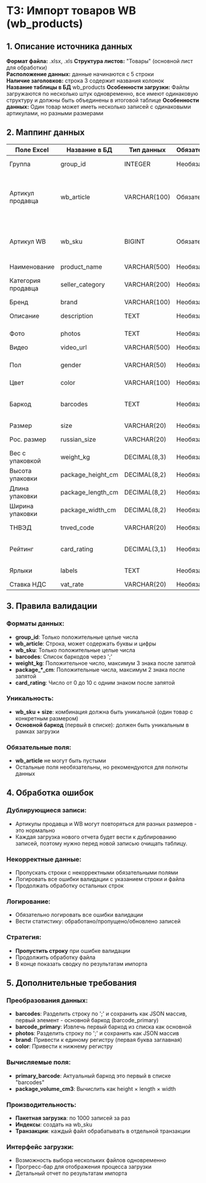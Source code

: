 # ТЗ: Импорт товаров WB (wb_products)

## 1. Описание источника данных

**Формат файла:** .xlsx, .xls
**Структура листов:** "Товары" (основной лист для обработки)  
**Расположение данных:** данные начинаются с 5 строки  
**Наличие заголовков:** строка 3 содержит названия колонок  
**Название таблицы в БД** wb_products
**Особенности загрузки:** Файлы загружаются по несколько штук одновременно, все имеют одинаковую структуру и должны быть объединены в итоговой таблице
**Особенности данных:** Один товар может иметь несколько записей с одинаковыми артикулами, но разными размерами

## 2. Маппинг данных

| Поле Excel | Название в БД | Тип данных | Обязательность | Описание |
|------------|---------------|------------|----------------|----------|
| Группа | group_id | INTEGER | Необязательно | Идентификатор группы товара |
| Артикул продавца | wb_article | VARCHAR(100) | Обязательно | Артикул продавца (может повторяться для разных размеров) |
| Артикул WB | wb_sku | BIGINT | Обязательно | Идентификатор WB (может повторяться для разных размеров) |
| Наименование | product_name | VARCHAR(500) | Необязательно | Название товара |
| Категория продавца | seller_category | VARCHAR(200) | Необязательно | Категория товара у продавца |
| Бренд | brand | VARCHAR(100) | Необязательно | Бренд товара |
| Описание | description | TEXT | Необязательно | Описание товара |
| Фото | photos | TEXT | Необязательно | Ссылки на фото через ';' |
| Видео | video_url | VARCHAR(500) | Необязательно | Ссылка на видео |
| Пол | gender | VARCHAR(50) | Необязательно | Пол (Мальчики/Девочки/Унисекс) |
| Цвет | color | VARCHAR(100) | Необязательно | Цвет товара |
| Баркод | barcodes | TEXT | Необязательно | Список баркодов через ';' (первый - основной) |
| Размер | size | VARCHAR(20) | Необязательно | Размер товара |
| Рос. размер | russian_size | VARCHAR(20) | Необязательно | Российский размер |
| Вес с упаковкой | weight_kg | DECIMAL(8,3) | Необязательно | Вес в килограммах |
| Высота упаковки | package_height_cm | DECIMAL(8,2) | Необязательно | Высота в сантиметрах |
| Длина упаковки | package_length_cm | DECIMAL(8,2) | Необязательно | Длина в сантиметрах |
| Ширина упаковки | package_width_cm | DECIMAL(8,2) | Необязательно | Ширина в сантиметрах |
| ТНВЭД | tnved_code | VARCHAR(20) | Необязательно | Код товарной номенклатуры |
| Рейтинг | card_rating | DECIMAL(3,1) | Необязательно | Рейтинг заполненности характеристик |
| Ярлыки | labels | TEXT | Необязательно | Дополнительные ярлыки |
| Ставка НДС | vat_rate | VARCHAR(20) | Необязательно | Ставка НДС |

## 3. Правила валидации

### Форматы данных:
- **group_id**: Только положительные целые числа
- **wb_article**: Строка, может содержать буквы и цифры
- **wb_sku**: Только положительные целые числа
- **barcodes**: Список баркодов через ';'
- **weight_kg**: Положительное число, максимум 3 знака после запятой
- **package_*_cm**: Положительные числа, максимум 2 знака после запятой
- **card_rating**: Число от 0 до 10 с одним знаком после запятой

### Уникальность:
- **wb_sku + size**: комбинация должна быть уникальной (один товар с конкретным размером)
- **Основной баркод** (первый в списке): должен быть уникальным в рамках загрузки

### Обязательные поля:
- **wb_article** не могут быть пустыми
- Остальные поля необязательны, но рекомендуются для полноты данных

## 4. Обработка ошибок

### Дублирующиеся записи:
- Артикулы продавца и WB могут повторяться для разных размеров - это нормально
- Каждая загрузка нового отчета будет вести к дублированию записей, поэтому нужно перед новой записью очищать таблицу.

### Некорректные данные:
- Пропускать строки с некорректными обязательными полями
- Логировать все ошибки валидации с указанием строки и файла
- Продолжать обработку остальных строк

### Логирование:
- Обязательно логировать все ошибки валидации
- Вести статистику: обработано/пропущено/обновлено записей

### Стратегия:
- **Пропустить строку** при ошибке валидации
- Продолжить обработку файла
- В конце показать сводку по результатам импорта

## 5. Дополнительные требования

### Преобразования данных:
- **barcodes**: Разделить строку по ';' и сохранить как JSON массив, первый элемент - основной баркод (barcode_primary)
- **barcode_primary**: Извлечь первый баркод из списка как основной
- **photos**: Разделить строку по ';' и сохранить как JSON массив
- **brand**: Привести к единому регистру (первая буква заглавная)
- **color**: Привести к нижнему регистру

### Вычисляемые поля:
- **primary_barcode**: Актуальный баркод это первый в списке "barcodes"
- **package_volume_cm3**: Вычислить как height × length × width

### Производительность:
- **Пакетная загрузка**: по 1000 записей за раз
- **Индексы**: создать на wb_sku
- **Транзакции**: каждый файл обрабатывать в отдельной транзакции

### Интерфейс загрузки:
- Возможность выбора нескольких файлов одновременно
- Прогресс-бар для отображения процесса загрузки
- Детальный отчет по результатам импорта